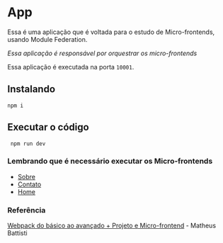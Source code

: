 # App
Essa é uma aplicação que é voltada para o estudo de Micro-frontends, usando Module Federation.

_Essa aplicação é responsável por orquestrar os micro-frontends_

Essa aplicação é executada na porta ```10001```.

## Instalando
```
npm i
```

## Executar o código
```
 npm run dev
```

### Lembrando que é necessário executar os Micro-frontends

- [Sobre](https://github.com/felipemarinhodev/about-module-federation)
- [Contato](https://github.com/felipemarinhodev/contact-module-federation)
- [Home](https://github.com/felipemarinhodev/home-module-federation)

### Referência
[Webpack do básico ao avançado + Projeto e Micro-frontend](https://www.udemy.com/course/webpack-do-basico-ao-avancado-com-projeto/) - Matheus Battisti
